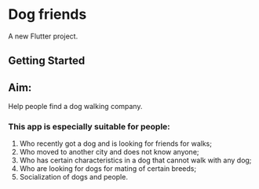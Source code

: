 # Dog friends

A new Flutter project.

## Getting Started

## Aim:
Help people find a dog walking company.

### This app is especially suitable for people:
1. Who recently got a dog and is looking for friends for walks;
2. Who moved to another city and does not know anyone;
3. Who has certain characteristics in a dog that cannot walk with any dog;
4. Who are looking for dogs for mating of certain breeds;
5. Socialization of dogs and people.



